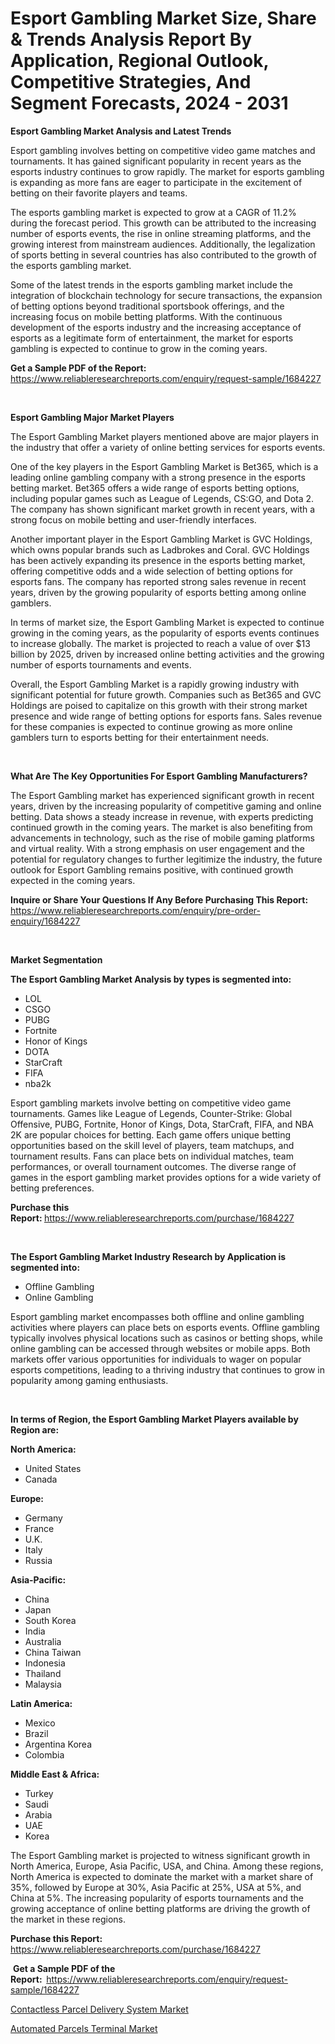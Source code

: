 <p><h1>Esport Gambling Market Size, Share & Trends Analysis Report By Application, Regional Outlook, Competitive Strategies, And Segment Forecasts, 2024 - 2031</h1></p><p><strong>Esport Gambling Market Analysis and Latest Trends</strong></p>
<p><p>Esport gambling involves betting on competitive video game matches and tournaments. It has gained significant popularity in recent years as the esports industry continues to grow rapidly. The market for esports gambling is expanding as more fans are eager to participate in the excitement of betting on their favorite players and teams.</p><p>The esports gambling market is expected to grow at a CAGR of 11.2% during the forecast period. This growth can be attributed to the increasing number of esports events, the rise in online streaming platforms, and the growing interest from mainstream audiences. Additionally, the legalization of sports betting in several countries has also contributed to the growth of the esports gambling market.</p><p>Some of the latest trends in the esports gambling market include the integration of blockchain technology for secure transactions, the expansion of betting options beyond traditional sportsbook offerings, and the increasing focus on mobile betting platforms. With the continuous development of the esports industry and the increasing acceptance of esports as a legitimate form of entertainment, the market for esports gambling is expected to continue to grow in the coming years.</p></p>
<p><strong>Get a Sample PDF of the Report:&nbsp;</strong> <a href="https://www.reliableresearchreports.com/enquiry/request-sample/1684227">https://www.reliableresearchreports.com/enquiry/request-sample/1684227</a></p>
<p>&nbsp;</p>
<p><strong>Esport Gambling Major Market Players</strong></p>
<p><p>The Esport Gambling Market players mentioned above are major players in the industry that offer a variety of online betting services for esports events. </p><p>One of the key players in the Esport Gambling Market is Bet365, which is a leading online gambling company with a strong presence in the esports betting market. Bet365 offers a wide range of esports betting options, including popular games such as League of Legends, CS:GO, and Dota 2. The company has shown significant market growth in recent years, with a strong focus on mobile betting and user-friendly interfaces.</p><p>Another important player in the Esport Gambling Market is GVC Holdings, which owns popular brands such as Ladbrokes and Coral. GVC Holdings has been actively expanding its presence in the esports betting market, offering competitive odds and a wide selection of betting options for esports fans. The company has reported strong sales revenue in recent years, driven by the growing popularity of esports betting among online gamblers.</p><p>In terms of market size, the Esport Gambling Market is expected to continue growing in the coming years, as the popularity of esports events continues to increase globally. The market is projected to reach a value of over $13 billion by 2025, driven by increased online betting activities and the growing number of esports tournaments and events.</p><p>Overall, the Esport Gambling Market is a rapidly growing industry with significant potential for future growth. Companies such as Bet365 and GVC Holdings are poised to capitalize on this growth with their strong market presence and wide range of betting options for esports fans. Sales revenue for these companies is expected to continue growing as more online gamblers turn to esports betting for their entertainment needs.</p></p>
<p>&nbsp;</p>
<p><strong>What Are The Key Opportunities For Esport Gambling Manufacturers?</strong></p>
<p><p>The Esport Gambling market has experienced significant growth in recent years, driven by the increasing popularity of competitive gaming and online betting. Data shows a steady increase in revenue, with experts predicting continued growth in the coming years. The market is also benefiting from advancements in technology, such as the rise of mobile gaming platforms and virtual reality. With a strong emphasis on user engagement and the potential for regulatory changes to further legitimize the industry, the future outlook for Esport Gambling remains positive, with continued growth expected in the coming years.</p></p>
<p><strong>Inquire or Share Your Questions If Any Before Purchasing This Report:</strong> <a href="https://www.reliableresearchreports.com/enquiry/pre-order-enquiry/1684227">https://www.reliableresearchreports.com/enquiry/pre-order-enquiry/1684227</a></p>
<p>&nbsp;</p>
<p><strong>Market Segmentation</strong></p>
<p><strong>The Esport Gambling Market Analysis by types is segmented into:</strong></p>
<p><ul><li>LOL</li><li>CSGO</li><li>PUBG</li><li>Fortnite</li><li>Honor of Kings</li><li>DOTA</li><li>StarCraft</li><li>FIFA</li><li>nba2k</li></ul></p>
<p><p>Esport gambling markets involve betting on competitive video game tournaments. Games like League of Legends, Counter-Strike: Global Offensive, PUBG, Fortnite, Honor of Kings, Dota, StarCraft, FIFA, and NBA 2K are popular choices for betting. Each game offers unique betting opportunities based on the skill level of players, team matchups, and tournament results. Fans can place bets on individual matches, team performances, or overall tournament outcomes. The diverse range of games in the esport gambling market provides options for a wide variety of betting preferences.</p></p>
<p><strong>Purchase this Report:&nbsp;</strong><a href="https://www.reliableresearchreports.com/purchase/1684227">https://www.reliableresearchreports.com/purchase/1684227</a></p>
<p>&nbsp;</p>
<p><strong>The Esport Gambling Market Industry Research by Application is segmented into:</strong></p>
<p><ul><li>Offline Gambling</li><li>Online Gambling</li></ul></p>
<p><p>Esport gambling market encompasses both offline and online gambling activities where players can place bets on esports events. Offline gambling typically involves physical locations such as casinos or betting shops, while online gambling can be accessed through websites or mobile apps. Both markets offer various opportunities for individuals to wager on popular esports competitions, leading to a thriving industry that continues to grow in popularity among gaming enthusiasts.</p></p>
<p>&nbsp;</p>
<p><strong>In terms of Region, the Esport Gambling Market Players available by Region are:</strong></p>
<p>
    <p> <strong> North America: </strong>
        <ul>
            <li>United States</li>
            <li>Canada</li>
        </ul>
        </p> 
    <p> <strong> Europe: </strong>
        <ul>
            <li>Germany</li>
            <li>France</li>
            <li>U.K.</li>
            <li>Italy</li>
            <li>Russia</li>
        </ul>
        </p> 
    <p> <strong> Asia-Pacific: </strong>
        <ul>
            <li>China</li>
            <li>Japan</li>
            <li>South Korea</li>
            <li>India</li>
            <li>Australia</li>
            <li>China Taiwan</li>
            <li>Indonesia</li>
            <li>Thailand</li>
            <li>Malaysia</li>
        </ul>
        </p> 
    <p> <strong> Latin America: </strong>
        <ul>
            <li>Mexico</li>
            <li>Brazil</li>
            <li>Argentina Korea</li>
            <li>Colombia</li>
        </ul>
        </p> 
    <p> <strong> Middle East & Africa: </strong>
        <ul>
            <li>Turkey</li>
            <li>Saudi</li>
            <li>Arabia</li>
            <li>UAE</li>
            <li>Korea</li>
        </ul>
    </p>
    </p>
<p><p>The Esport Gambling market is projected to witness significant growth in North America, Europe, Asia Pacific, USA, and China. Among these regions, North America is expected to dominate the market with a market share of 35%, followed by Europe at 30%, Asia Pacific at 25%, USA at 5%, and China at 5%. The increasing popularity of esports tournaments and the growing acceptance of online betting platforms are driving the growth of the market in these regions.</p></p>
<p><strong>Purchase this Report: </strong><a href="https://www.reliableresearchreports.com/purchase/1684227">https://www.reliableresearchreports.com/purchase/1684227</a></p>
<p>&nbsp;<strong>Get a Sample PDF of the Report:&nbsp;&nbsp;</strong><a href="https://www.reliableresearchreports.com/enquiry/request-sample/1684227">https://www.reliableresearchreports.com/enquiry/request-sample/1684227</a></p>
<p><strong></strong></p>
<p><p><a href="https://github.com/nicoletavirag/Market-Research-Report-List-2/blob/main/contactless-parcel-delivery-system-market.md">Contactless Parcel Delivery System Market</a></p><p><a href="https://github.com/mauripalmi/Market-Research-Report-List-2/blob/main/automated-parcels-terminal-market.md">Automated Parcels Terminal Market</a></p></p>